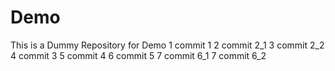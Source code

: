 # Demo
This is a Dummy Repository for Demo
1 commit 1
2 commit 2_1
3 commit 2_2
4 commit 3
5 commit 4
6 commit 5
7 commit 6_1
7 commit 6_2
